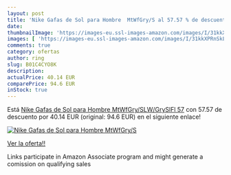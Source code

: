 ```yaml
---
layout: post
title: 'Nike Gafas de Sol para Hombre  MtWfGry/S al 57.57 % de descuento'
date: 
thumbnailImage: 'https://images-eu.ssl-images-amazon.com/images/I/31kkXPRnSkL._SL200_.jpg'
images: [ 'https://images-eu.ssl-images-amazon.com/images/I/31kkXPRnSkL._SL200_.jpg' ]
comments: true
category: ofertas
author: ring
slug: B01C4CYO8K
description:
actualPrice: 40.14 EUR
comparePrice: 94.6 EUR
inStock: true
---
```


Está [Nike Gafas de Sol para Hombre  MtWfGry/SLW/GrySlFl  57](https://www.amazon.es/dp/B01C4CYO8K/?tag=tolees-21) con 57.57 de descuento por 40.14 EUR (original: 94.6 EUR) en el siguiente enlace!

[![Nike Gafas de Sol para Hombre  MtWfGry/S](https://images-eu.ssl-images-amazon.com/images/I/31kkXPRnSkL._SL200_.jpg)](https://www.amazon.es/dp/B01C4CYO8K/?tag=tolees-21)

[Ver la oferta!!](https://www.amazon.es/dp/B01C4CYO8K/?tag=tolees-21)

Links participate in Amazon Associate program and might generate a comission on qualifying sales


